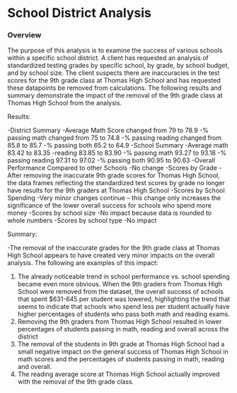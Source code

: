 # School District Analysis

### Overview

The purpose of this analysis is to examine the success of various schools within a specific school district. A client has requested an analysis of standardized testing grades by specific school, by grade, by school budget, and by school size. The client suspects there are inaccuracies in the test scores for the 9th grade class at Thomas High School and has requested these datapoints be removed from calculations. The following results and summary demonstrate the impact of the removal of the 9th grade class at Thomas High School from the analysis.

Results:

-District Summary
	-Average Math Score changed from 79 to 78.9
	-% passing math changed from 75 to 74.8
	-% passing reading changed from 85.8 to 85.7
	-% passing both  65.2 to 64.9
-School Summary
	-Average math 83.42 to 83.35
	-reading 83.85 to 83.90
	-% passing math 93.27 to 93.18
	-% passing reading 97.31 to 97.02
	-% passing both 90.95 to 90.63
-Overall Performance Compared to other Schools
	-No change
-Scores by Grade
	-After removing the inaccurate 9th grade scores for Thomas High School, the data frames reflecting the standardized test scores by grade no longer have results for the 9th graders at Thomas High School
-Scores by School Spending
	-Very minor changes continue – this change only increases the significance of the lower overall success for schools who spend more money
-Scores by school size
	-No impact because data is rounded to whole numbers
-Scores by school type
	-No impact

Summary:

-The removal of the inaccurate grades for the 9th grade class at Thomas High School appears to have created very minor impacts on the overall analysis. The following are examples of this impact:

1.	The already noticeable trend in school performance vs. school spending became even more obvious. When the 9th graders from Thomas High School were removed from the dataset, the overall success of schools that spent $631-645 per student was lowered, highlighting the trend that seems to indicate that schools who spend less per student actually have higher percentages of students who pass both math and reading exams.
2.	Removing the 9th graders from Thomas High School resulted in lower percentages of students passing in math, reading and overall across the district
3.	The removal of the students in 9th grade at Thomas High School had a small negative impact on the general success of Thomas High School in math scores and the percentages of students passing in math, reading and overall.
4.	The reading average score at Thomas High School actually improved with the removal of the 9th grade class.
